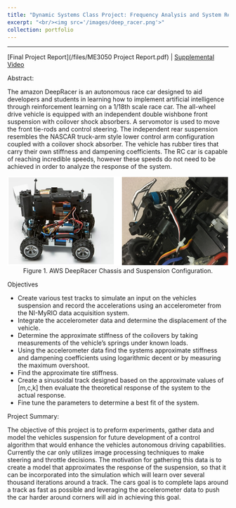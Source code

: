 ```yaml
---
title: "Dynamic Systems Class Project: Frequency Analysis and System Response of a 1/18th Scale Race Car (AWS DeepRacer)"
excerpt: "<br/><img src='/images/deep_racer.png'>"
collection: portfolio
---
```


------

[Final Project Report](/files/ME3050 Project Report.pdf) | [Supplemental Video](https://express.adobe.com/video/byEgTq6KgdgB1)

Abstract:

The amazon DeepRacer is an autonomous race car designed to aid developers and students in learning how to implement artificial intelligence through reinforcement learning on a 1/18th scale race car. The all-wheel drive vehicle is equipped with an independent double wishbone front suspension with coilover shock absorbers. A servomotor is used to move the front tie-rods and control steering. The independent rear suspension resembles the NASCAR truck-arm style lower control arm configuration coupled with a coilover shock absorber. The vehicle has rubber tires that carry their own stiffness and dampening coefficients. The RC car is capable of reaching incredible speeds, however these speeds do not need to be achieved in order to analyze the response of the system. 

<p align="center">
<img src='/images/deep_racer.png'>
<br>
Figure 1. AWS DeepRacer Chassis and Suspension Configuration.
</p>

Objectives
* Create various test tracks to simulate an input on the vehicles suspension and record the accelerations using an accelerometer from the NI-MyRIO data acquisition system. 
* Integrate the accelerometer data and determine the displacement of the vehicle.
* Determine the approximate stiffness of the coilovers by taking measurements of the vehicle’s springs under known loads.
* Using the accelerometer data find the systems approximate stiffness and dampening coefficients using logarithmic decent or by measuring the maximum overshoot.
* Find the approximate tire stiffness.
* Create a sinusoidal track designed based on the approximate values of [m,c,k] then evaluate the theoretical response of the system to the actual response. 
* Fine tune the parameters to determine a best fit of the system. 

Project Summary: 

The objective of this project is to preform experiments, gather data and model the vehicles suspension for future development of a control algorithm that would enhance the vehicles autonomous driving capabilities. Currently the car only utilizes image processing techniques to make steering and throttle decisions. The motivation for gathering this data is to create a model that approximates the response of the suspension, so that it can be incorporated into the simulation which will learn over several thousand iterations around a track. The cars goal is to complete laps around a track as fast as possible and leveraging the accelerometer data to push the car harder around corners will aid in achieving this goal.


